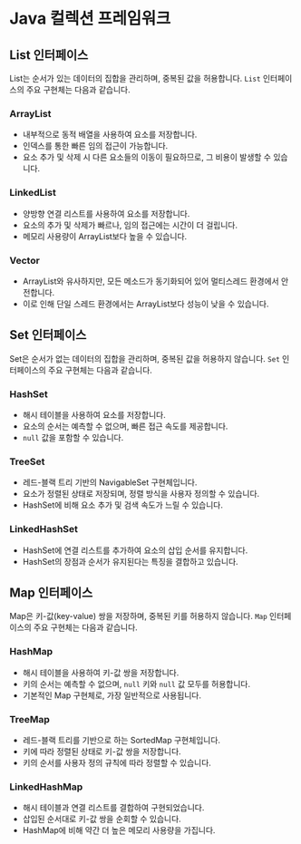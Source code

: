 # Java 컬렉션 프레임워크

## List 인터페이스
List는 순서가 있는 데이터의 집합을 관리하며, 중복된 값을 허용합니다. `List` 인터페이스의 주요 구현체는 다음과 같습니다.

### ArrayList
- 내부적으로 동적 배열을 사용하여 요소를 저장합니다.
- 인덱스를 통한 빠른 임의 접근이 가능합니다.
- 요소 추가 및 삭제 시 다른 요소들의 이동이 필요하므로, 그 비용이 발생할 수 있습니다.

### LinkedList
- 양방향 연결 리스트를 사용하여 요소를 저장합니다.
- 요소의 추가 및 삭제가 빠르나, 임의 접근에는 시간이 더 걸립니다.
- 메모리 사용량이 ArrayList보다 높을 수 있습니다.

### Vector
- ArrayList와 유사하지만, 모든 메소드가 동기화되어 있어 멀티스레드 환경에서 안전합니다.
- 이로 인해 단일 스레드 환경에서는 ArrayList보다 성능이 낮을 수 있습니다.

## Set 인터페이스
Set은 순서가 없는 데이터의 집합을 관리하며, 중복된 값을 허용하지 않습니다. `Set` 인터페이스의 주요 구현체는 다음과 같습니다.

### HashSet
- 해시 테이블을 사용하여 요소를 저장합니다.
- 요소의 순서는 예측할 수 없으며, 빠른 접근 속도를 제공합니다.
- `null` 값을 포함할 수 있습니다.

### TreeSet
- 레드-블랙 트리 기반의 NavigableSet 구현체입니다.
- 요소가 정렬된 상태로 저장되며, 정렬 방식을 사용자 정의할 수 있습니다.
- HashSet에 비해 요소 추가 및 검색 속도가 느릴 수 있습니다.

### LinkedHashSet
- HashSet에 연결 리스트를 추가하여 요소의 삽입 순서를 유지합니다.
- HashSet의 장점과 순서가 유지된다는 특징을 결합하고 있습니다.

## Map 인터페이스
Map은 키-값(key-value) 쌍을 저장하며, 중복된 키를 허용하지 않습니다. `Map` 인터페이스의 주요 구현체는 다음과 같습니다.

### HashMap
- 해시 테이블을 사용하여 키-값 쌍을 저장합니다.
- 키의 순서는 예측할 수 없으며, `null` 키와 `null` 값 모두를 허용합니다.
- 기본적인 Map 구현체로, 가장 일반적으로 사용됩니다.

### TreeMap
- 레드-블랙 트리를 기반으로 하는 SortedMap 구현체입니다.
- 키에 따라 정렬된 상태로 키-값 쌍을 저장합니다.
- 키의 순서를 사용자 정의 규칙에 따라 정렬할 수 있습니다.

### LinkedHashMap
- 해시 테이블과 연결 리스트를 결합하여 구현되었습니다.
- 삽입된 순서대로 키-값 쌍을 순회할 수 있습니다.
- HashMap에 비해 약간 더 높은 메모리 사용량을 가집니다.
